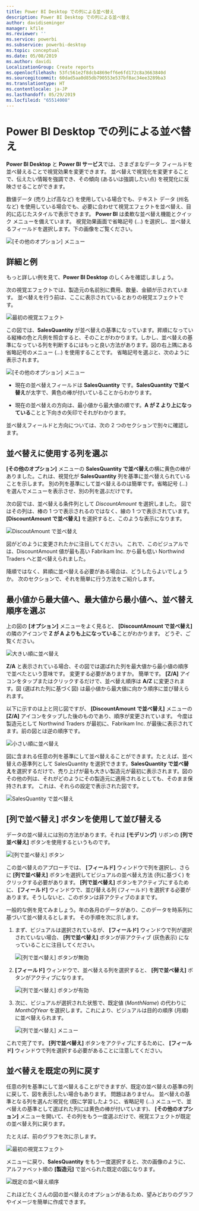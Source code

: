 ```yaml
---
title: Power BI Desktop での列による並べ替え
description: Power BI Desktop での列による並べ替え
author: davidiseminger
manager: kfile
ms.reviewer: ''
ms.service: powerbi
ms.subservice: powerbi-desktop
ms.topic: conceptual
ms.date: 05/08/2019
ms.author: davidi
LocalizationGroup: Create reports
ms.openlocfilehash: 53fc561e2f8dcb4869eff6e6fd172c8a3663840d
ms.sourcegitcommit: 60dad5aa0d85db790553e537bf8ac34ee3289ba3
ms.translationtype: HT
ms.contentlocale: ja-JP
ms.lasthandoff: 05/29/2019
ms.locfileid: "65514008"
---
```

# <a name="sort-by-column-in-power-bi-desktop"></a>Power BI Desktop での列による並べ替え
**Power BI Desktop** と **Power BI サービス**では、さまざまなデータ フィールドを並べ替えることで視覚効果を変更できます。 並べ替えで視覚化を変更することで、伝えたい情報を強調でき、その傾向 (あるいは強調したい点) を視覚化に反映させることができます。

数値データ (売り上げ高など) を使用している場合でも、テキスト データ (州名など) を使用している場合でも、必要に合わせて視覚エフェクトを並べ替え、目的に応じたスタイルで表示できます。  **Power BI** は柔軟な並べ替え機能とクイック メニューを備えています。 視覚効果画面で省略記号 (...) を選択し、並べ替えるフィールドを選択します。下の画像をご覧ください。

![[その他のオプション] メニュー](media/desktop-sort-by-column/sortbycolumn_2.png)

## <a name="more-depth-and-an-example"></a>詳細と例
もっと詳しい例を見て、**Power BI Desktop** のしくみを確認しましょう。

次の視覚エフェクトでは、製造元の名前別に費用、数量、金額が示されています。 並べ替えを行う前は、ここに表示されているとおりの視覚エフェクトです。

![最初の視覚エフェクト](media/desktop-sort-by-column/sortbycolumn_1.png)

この図では、**SalesQuantity** が並べ替えの基準になっています。昇順になっている縦棒の色と凡例を照合すると、そのことがわかります。しかし、並べ替えの基準になっている列を判断するにはもっと良い方法があります。図の右上隅にある省略記号のメニュー (...) を使用することです。 省略記号を選ぶと、次のように表示されます。

![[その他のオプション] メニュー](media/desktop-sort-by-column/sortbycolumn_2.png)

* 現在の並べ替えフィールドは **SalesQuantity** です。**SalesQuantity で並べ替え**が太字で、黄色の棒が付いていることからわかります。 

* 現在の並べ替えの方向は、最小値から最大値の順です。**A が Z より上になっている**ことと下向きの矢印でそれがわかります。

並べ替えフィールドと方向については、次の 2 つのセクションで別々に確認します。

## <a name="selecting-which-column-to-use-for-sorting"></a>並べ替えに使用する列を選ぶ
**[その他のオプション]** メニューの **SalesQuantity で並べ替え**の横に黄色の棒がありました。これは、視覚化が **SalesQuantity** 列を基準に並べ替えられていることを示します。 別の列を基準にして並べ替えるのは簡単です。省略記号 (...) を選んでメニューを表示させ、別の列を選ぶだけです。

次の図では、並べ替える条件列として *DiscountAmount* を選択しました。 図ではその列は、棒の 1 つで表示されるのではなく、線の 1 つで表示されています。 **[DiscountAmount で並べ替え]** を選択すると、このような表示になります。

![DiscoutAmount で並べ替え](media/desktop-sort-by-column/sortbycolumn_3.png)

図がどのように変更されたかに注目してください。 これで、このビジュアルでは、DiscountAmount 値が最も高い Fabrikam Inc. から最も低い Northwind Traders へと並べ替えられました。 

降順ではなく、昇順に並べ替える必要がある場合は、どうしたらよいでしょうか。 次のセクションで、それを簡単に行う方法をご紹介します。

## <a name="selecting-the-sort-order---smallest-to-largest-largest-to-smallest"></a>最小値から最大値へ、最大値から最小値へ、並べ替え順序を選ぶ
上の図の **[オプション]** メニューをよく見ると、 **[DiscountAmount で並べ替え]** の隣のアイコンで **Z が A よりも上になっている**ことがわかります。 どうぞ、ご覧ください。

![大きい順に並べ替え](media/desktop-sort-by-column/sortbycolumn_4.png)

**Z/A** と表示されている場合、その図では選ばれた列を最大値から最小値の順序で並べたという意味です。 変更する必要がありますか。 簡単です。 **[Z/A]** アイコンをタップまたはクリックするだけで、並べ替え順序は **A/Z** に変更されます。図 (選ばれた列に基づく図) は最小値から最大値に向かう順序に並び替えられます。

以下に示すのは上と同じ図ですが、 **[DiscountAmount で並べ替え]** メニューの **[Z/A]** アイコンをタップした後のものであり、順序が変更されています。 今度は製造元として Northwind Traders が最初に、Fabrikam Inc. が最後に表示されてます。前の図とは逆の順序です。

![小さい順に並べ替え](media/desktop-sort-by-column/sortbycolumn_5.png)

図に含まれる任意の列を基準にして並べ替えることができます。たとえば、並べ替えの基準列として SalesQuantity を選択できます。**SalesQuantity で並べ替え**を選択するだけで、売り上げが最も大きい製造元が最初に表示されます。図のその他の列は、それがどのようにその製造元に適用されるとしても、そのまま保持されます。 これは、それらの設定で表示された図です。

![SalesQuantity で並べ替え](media/desktop-sort-by-column/sortbycolumn_6.png)

## <a name="sort-using-the-sort-by-column-button"></a>[列で並べ替え] ボタンを使用して並び替える
データの並べ替えには別の方法があります。それは **[モデリング]** リボンの **[列で並べ替え]** ボタンを使用するというものです。

![[列で並べ替え] ボタン](media/desktop-sort-by-column/sortbycolumn_8.png)

この並べ替えのアプローチでは、 **[フィールド]** ウィンドウで列を選択し、さらに **[列で並べ替え]** ボタンを選択してビジュアルの並べ替え方法 (列に基づく) をクリックする必要があります。 **[列で並べ替え]** ボタンをアクティブにするために、 **[フィールド]** ウィンドウで、並び替える列 (フィールド) を選択する必要があります。そうしないと、このボタンは非アクティブのままです。

一般的な例を見てみましょう。年の各月のデータがあり、このデータを時系列に基づいて並べ替えるとします。 その手順を次に示します。

1. まず、ビジュアルは選択されているが、 **[フィールド]** ウィンドウで列が選択されていない場合、 **[列で並べ替え]** ボタンが非アクティブ (灰色表示) になっていることに注目してください。
   
   ![[列で並べ替え] ボタンが無効](media/desktop-sort-by-column/sortbycolumn_9.png)

2. **[フィールド]** ウィンドウで、並べ替える列を選択すると、 **[列で並べ替え]** ボタンがアクティブになります。
   
   ![[列で並べ替え] ボタンが有効](media/desktop-sort-by-column/sortbycolumn_10.png)
3. 次に、ビジュアルが選択された状態で、既定値 (*MonthName*) の代わりに *MonthOfYear* を選択します。これにより、ビジュアルは目的の順序 (月順) に並べ替えられます。
   
   ![[列で並べ替え] メニュー](media/desktop-sort-by-column/sortbycolumn_11.png)

これで完了です。 **[列で並べ替え]** ボタンをアクティブにするために、 **[フィールド]** ウィンドウで列を選択する必要があることに注意してください。

## <a name="getting-back-to-default-column-for-sorting"></a>並べ替えを既定の列に戻す
任意の列を基準にして並べ替えることができますが、既定の並べ替えの基準の列に戻して、図を表示したい場合もあります。 問題はありません。 並べ替えの基準となる列を選んだ視覚化 (既に学習したように、省略記号 (...) メニューで、並べ替えの基準として選ばれた列には黄色の棒が付いています)、 **[その他のオプション]** メニューを開いて、その列をもう一度選ぶだけで、視覚エフェクトが既定の並べ替え列に戻ります。

たとえば、前のグラフを次に示します。

![最初の視覚エフェクト](media/desktop-sort-by-column/sortbycolumn_6.png)

メニューに戻り、**SalesQuantity** をもう一度選択すると、次の画像のように、アルファベット順の **[製造元]** で並べられた既定の図になります。

![既定の並べ替え順序](media/desktop-sort-by-column/sortbycolumn_7.png)

これほどたくさんの図の並べ替えのオプションがあるため、望みどおりのグラフやイメージを簡単に作成できます。

